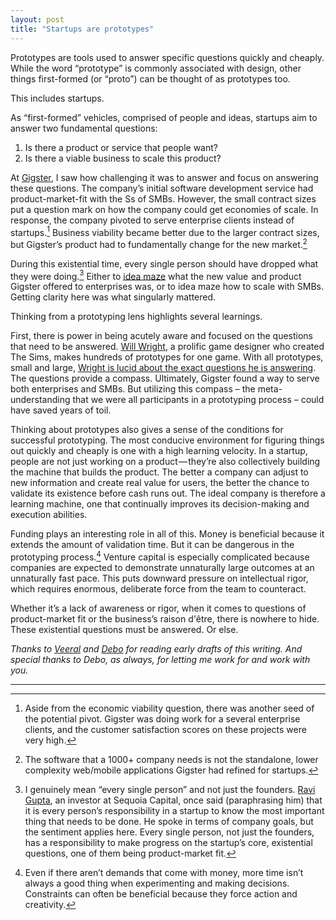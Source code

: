 ```yaml
---
layout: post
title: "Startups are prototypes"
---
```


Prototypes are tools used to answer specific questions quickly and cheaply. While the word “prototype” is commonly associated with design, other things first-formed (or “proto”) can be thought of as prototypes too.

This includes startups.

As “first-formed” vehicles, comprised of people and ideas, startups aim to answer two fundamental questions:

1.  Is there a product or service that people want?
2.  Is there a viable business to scale this product?
    

At [Gigster](https://gigster.com/), I saw how challenging it was to answer and focus on answering these questions. The company’s initial software development service had product-market-fit with the Ss of SMBs. However, the small contract sizes put a question mark on how the company could get economies of scale. In response, the company pivoted to serve enterprise clients instead of startups.[^1] Business viability became better due to the larger contract sizes, but Gigster’s product had to fundamentally change for the new market.[^2]

During this existential time, every single person should have dropped what they were doing.[^3] Either to [idea maze](https://cdixon.org/2013/08/04/the-idea-maze) what the new value  and product  Gigster offered to enterprises was, or to idea maze how to scale with SMBs. Getting clarity here was what singularly mattered.

Thinking from a prototyping lens highlights several learnings.

First, there is power in being acutely aware and focused on the questions that need to be answered. [Will Wright](https://en.wikipedia.org/wiki/Will_Wright_%28game_designer%29), a prolific game designer who created The Sims, makes hundreds of prototypes for one game. With all prototypes, small and large, [Wright is lucid about the exact questions he is answering](https://www.masterclass.com/classes/will-wright-teaches-game-design-and-theory/chapters/early-prototyping). The questions provide a compass. Ultimately, Gigster found a way to serve both enterprises and SMBs. But utilizing this compass – the meta-understanding that we were all participants in a prototyping process – could have saved years of toil.

Thinking about prototypes also gives a sense of the conditions for successful prototyping. The most conducive environment for figuring things out quickly and cheaply is one with a high learning velocity. In a startup, people are not just working on a product — they’re also collectively building the machine that builds the product. The better a company can adjust to new information and create real value for users, the better the chance to validate its existence before cash runs out. The ideal company is therefore a learning machine, one that continually improves its decision-making and execution abilities.

Funding plays an interesting role in all of this. Money is beneficial because it extends the amount of validation time. But it can be dangerous in the prototyping process.[^4] Venture capital is especially complicated because companies are expected to demonstrate unnaturally large outcomes at an unnaturally fast pace. This puts downward pressure on intellectual rigor, which requires enormous, deliberate force from the team to counteract.

Whether it’s a lack of awareness or rigor, when it comes to questions of product-market fit or the business’s raison d'être, there is nowhere to hide. These existential questions must be answered. Or else.

_Thanks to [Veeral](https://twitter.com/vral) and [Debo](https://twitter.com/dolaoseb) for reading early drafts of this writing. And special thanks to Debo, as always, for letting me work for and work with you._

---

  
   
[^1]: Aside from the economic viability question, there was another seed of the potential pivot. Gigster was doing work for a several enterprise clients, and the customer satisfaction scores on these projects were very high. 
    
[^2]: The software that a 1000+ company needs is not the standalone, lower complexity web/mobile applications Gigster had refined for startups.
    
[^3]: I genuinely mean “every single person” and not just the founders. [Ravi Gupta](https://www.sequoiacap.com/people/ravi-gupta/), an investor at Sequoia Capital, once said (paraphrasing him) that it is every person’s responsibility in a startup to know the most important thing that needs to be done. He spoke in terms of company goals, but the sentiment applies here. Every single person, not just the founders, has a responsibility to make progress on the startup’s core, existential questions, one of them being product-market fit.
    
[^4]: Even if there aren’t demands that come with money, more time isn’t always a good thing when experimenting and making decisions. Constraints can often be beneficial because they force action and creativity.

